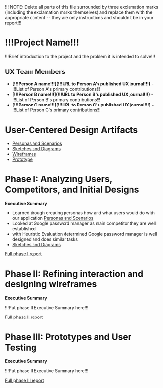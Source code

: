 !!! NOTE: Delete all parts of this file surrounded by three exclamation marks (including the exclamation marks themselves) and replace them with the appropriate content -- they are only instructions and shouldn't be in your report!!!

# !!!Project Name!!!

!!!Brief introduction to the project and the problem it is intended to solve!!!

## UX Team Members

* **[!!!Person A name!!!](!!!URL to Person A's published UX journal!!!)** - !!!List of Person A's primary contributions!!!
* **[!!!Person B name!!!](!!!URL to Person B's published UX journal!!!)** - !!!List of Person B's primary contributions!!!
* **[!!!Person C name!!!](!!!URL to Person C's published UX journal!!!)** - !!!List of Person C's primary contributions!!!

# User-Centered Design Artifacts

* [Personas and Scenarios](personas/)
* [Sketches and Diagrams](sketches/)
* [Wireframes](wireframes/)
* [Prototype](#)

# Phase I: Analyzing Users, Competitors, and Initial Designs

**Executive Summary**

  * Learned though creating personas how and what users would do with our application [Personas and Scenarios](personas/)
  * Looked at Google password manager as main competitor they are well established
  * with Heuristic Evaluation determined Google password manager is well designed and does similar tasks
  * [Sketches and Diagrams](sketches/)

[Full phase I report](phaseI/)

# Phase II: Refining interaction and designing wireframes

**Executive Summary**

!!!Put phase II Executive Summary here!!!

[Full phase II report](phaseII/)

# Phase III: Prototypes and User Testing

**Executive Summary**

!!!Put phase II Executive Summary here!!!

[Full phase III report](phaseIII/)

